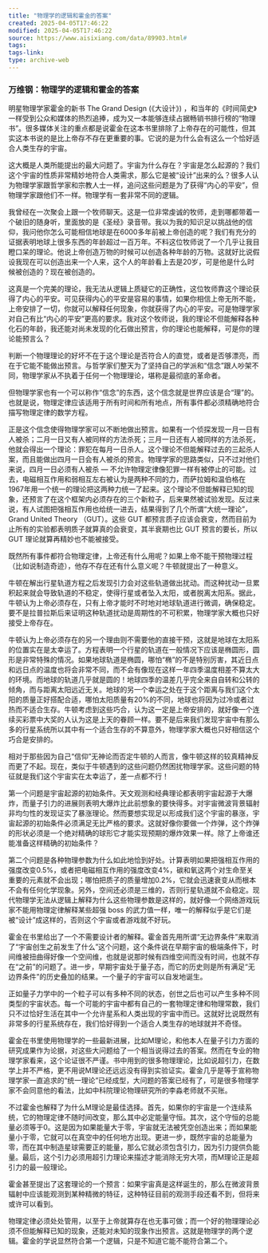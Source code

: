 ```yaml
---
title: "物理学的逻辑和霍金的答案"
created: 2025-04-05T17:46:22
modified: 2025-04-05T17:46:22
source: https://www.aisixiang.com/data/89903.html#
tags:
tags-link:
type: archive-web
---
```

<h3>万维钢：物理学的逻辑和霍金的答案</h3>

明星物理学家霍金的新书 The Grand Design (《大设计》) ，和当年的《时间简史》一样受到公众和媒体的热烈追捧，成为又一本能够连续占据畅销书排行榜的“物理书”。很多媒体关注的重点都是说霍金在这本书里排除了上帝存在的可能性，但其实这本书说的是比上帝存不存在更重要的事。它说的是为什么会有这么一个恰好适合人类生存的宇宙。

这大概是人类所能提出的最大问题了。宇宙为什么存在？宇宙是怎么起源的？我们这个宇宙的性质非常精妙地符合人类需求，那么它是被“设计”出来的么？很多人认为物理学家跟哲学家和宗教人士一样，追问这些问题是为了获得“内心的平安”，但物理学家跟他们不一样。物理学有一套非常不同的逻辑。

我曾经在一次聚会上跟一个牧师聊天。这是一位非常虔诚的牧师，走到哪都带着一个破旧的随身听，里面放的是《圣经》录音带。我以为我的知识足以挑战他的信仰，我问他你怎么可能相信地球是在6000多年前被上帝创造的呢？我们有充分的证据表明地球上很多东西的年龄超过一百万年。不料这位牧师说了一个几乎让我目瞪口呆的理论。他说上帝创造万物的时候可以创造各种年龄的万物。这就好比说假设我现在可以创造出来一个人来，这个人的年龄看上去是20岁，可是他是什么时候被创造的？现在被创造的。

这真是一个完美的理论，我无法从逻辑上质疑它的正确性，这位牧师靠这个理论获得了内心的平安。可见获得内心的平安是容易的事情，如果你相信上帝无所不能，上帝安排了一切，你就可以解释任何现象，你就获得了内心的平安。可是物理学家对自己有比“内心的平安”更高的要求。我对这个牧师说，我的理论不但能解释各种化石的年龄，我还能对尚未发现的化石做出预言，你的理论也能解释，可是你的理论能预言么？

判断一个物理理论的好坏不在于这个理论是否符合人的直觉，或者是否够漂亮，而在于它能不能做出预言。与哲学家们整天为了坚持自己的学派和“信念”跟人吵架不同，物理学家从不执着于任何一个物理理论，堪称是最彻底的革命者。

但物理学家也有一个可以称作“信念”的东西，这个信念就是世界应该是合“理”的。也就是说，物理定律应该适用于所有时间和所有地点，所有事件都必须精确地符合描写物理定律的数学方程。

正是这个信念使得物理学家可以不断地做出预言。如果有一个侦探发现一月一日有人被杀；二月一日又有人被同样的方法杀死；三月一日还有人被同样的方法杀死，他就会得出一个理论：罪犯在每月一日杀人。这个理论不但能解释过去的三起杀人案，而且能做出四月一日会有人被杀的预言。物理学家的思路类似，只不过对他们来说，四月一日必须有人被杀 — 不允许物理定律像犯罪一样有被停止的可能。过去，电磁相互作用和弱相互左右被认为是两种不同的力，而萨拉姆和温伯格在1967年用一个统一的理论把这两种力统一了起来。这个理论不但能解释已知的现象，还预言了在这个框架内必须存在的三个新粒子，后来果然被试验发现。反过来说，有人试图把强相互作用也给统一进去，结果得到了几个所谓“大统一理论”，Grand United Theory （GUT）。这些 GUT 都预言质子应该会衰变，然而目前为止所有的实验都表明质子就算真的会衰变，其半衰期也比 GUT 预言的要长，所以 GUT 理论就算再精妙也不能被接受。

既然所有事件都符合物理定律，上帝还有什么用呢？如果上帝不能干预物理过程（比如说制造奇迹），他存不存在还有什么意义呢？牛顿就提出了一种意义。

牛顿在解出行星轨道方程之后发现引力会对这些轨道做出扰动。而这种扰动一旦累积起来就会导致轨道的不稳定，使得行星或者坠入太阳，或者脱离太阳系。据此，牛顿认为上帝必须存在，只有上帝才能时不时地对地球轨道进行微调，确保稳定。要不是拉普拉斯后来证明这种轨道扰动是周期性的不可积累，物理学家大概也只好接受上帝存在。

牛顿认为上帝必须存在的另一个理由则不需要他的直接干预，这就是地球在太阳系的位置实在是太幸运了。方程表明一个行星的轨道在一般情况下应该是椭圆形，圆形是非常特殊的情况。如果地球轨道是椭圆，哪怕“椭”的不是特别厉害，其近日点和远日点的温度也将会非常不同，而不会有像现在这样一年四季温度相差不算太大的环境。而地球的轨道几乎就是圆的！地球四季的温差几乎完全来自自转和公转的倾角，而与距离太阳远近无关。地球的另一个幸运之处在于这个距离与我们这个太阳的质量正好搭配合适，哪怕太阳质量有20%的不同，地球也将因为过冷或者过热而不适合生存。牛顿考虑到这些巧合，认为这一定是上帝安排的，就好像一个连续买彩票中大奖的人认为这是上天的眷顾一样。要不是后来我们发现宇宙中有那么多的行星系统所以其中有一个适合生存的不算意外，物理学家大概也只好相信这个巧合是安排的。

相对于那些因为自己“信仰”无神论而否定牛顿的人而言，像牛顿这样的较真精神反而更了不起。现在，类似于牛顿遇到的这些问题仍然困扰物理学家。这些问题的特征就是我们这个宇宙实在太幸运了，差一点都不行！

第一个问题是宇宙起源的初始条件。天文观测和经典理论都表明宇宙起源于大爆炸，而量子引力的进展则表明大爆炸比此前想象的要快得多。对宇宙微波背景辐射非均匀性的发现证实了暴涨理论。然而要想实现足以形成我们这个宇宙的暴涨，宇宙起源的初始条件必须满足无比严格的要求。这就好像你要做一个炸弹，这个炸弹的形状必须是一个绝对精确的球形它才能实现预期的爆炸效果一样。除了上帝谁还能准备这样精确的初始条件？

第二个问题是各种物理参数为什么如此地恰到好处。计算表明如果把强相互作用的强度改变0.5%，或者把电磁相互作用的强度改变4%，碳和氧这两个对生命至关重要的元素就不会出现；哪怕把质子的质量增加0.2%，它就会迅速衰变从而根本不会有任何化学现象。另外，空间还必须是三维的，否则行星轨道就不会稳定。现代物理学无法从逻辑上解释为什么这些物理参数是这样的，就好像一个网络游戏玩家不能用物理定律解释某些超强 boss 的武力值一样，唯一的解释似乎是它们是被“设计”成这样的，否则这个宇宙或者游戏就不好玩。

霍金在书里给出了一个不需要设计者的解释。霍金首先用所谓“无边界条件”来取消了“宇宙创生之前发生了什么”这个问题，这个条件说在早期宇宙的极端条件下，时间维被扭曲得好像一个空间维，也就是说那时候有四维空间而没有时间，也就不存在“之前”的问题了。进一步，早期宇宙处于量子态，而它的历史则是所有满足“无边界条件”的历史叠加的结果。一个量子的宇宙可以自发地诞生。

正如量子力学中的一个粒子可以有多种不同的状态，创世之后也可以产生多种不同类型的宇宙状态。每一个可能的宇宙中都有自己的一套物理定律和物理常数，我们只不过恰好生活在其中一个允许星系和人类出现的宇宙中而已。这就好比说既然有非常多的行星系统存在，我们恰好得到一个适合人类生存的地球就并不奇怪。

霍金在书里使用物理学的一些最新进展，比如M理论，和他本人在量子引力方面的研究成果作为论据，对这些大问题给了一个相当说得过去的答案。然而在专业的物理学家看来，这个论证很不严谨。书中用到的很多物理理论，比如说超引力，在数学上并不严格，更不用说M理论还远远没有得到实验证实。霍金几乎是等于宣称物理学家一直追求的“统一理论”已经成型，大问题的答案已经有了，可是很多物理学家不会同意他的看法，比如中科院理论物理研究所的李淼老师就不买账。

不过霍金也解释了为什么M理论是最佳选择。首先，如果你的宇宙是一个连续系统，它的物理定律不随时间改变，那么其中必定能量守恒。其次，这个守恒的总能量必须等于0。这是因为如果能量大于零，宇宙就无法被凭空创造出来；而如果能量小于零，它就可以在真空中的任何地方出现。更进一步，既然宇宙的总能量为零，而在其中制造星球需要正的能量，那么它就必须包含引力，因为引力提供负能量。最后，这个引力必须用超引力理论来描述才能消除无穷大项，而M理论正是超引力的最一般理论。

霍金甚至提出了这套理论的一个预言：如果宇宙真是这样诞生的，那么在微波背景辐射中应该能观测到某种精微的特征，这种特征目前的观测手段还看不到，但将来或许可以看到。

物理定律必须处处管用，以至于上帝就算存在也无事可做；而一个好的物理理论必须不但能解释已知的现象，还能对未知的现象作出预言。这就是物理学的两个逻辑。霍金的学说显然符合第一个逻辑，只是不知道它能不能符合第二个。